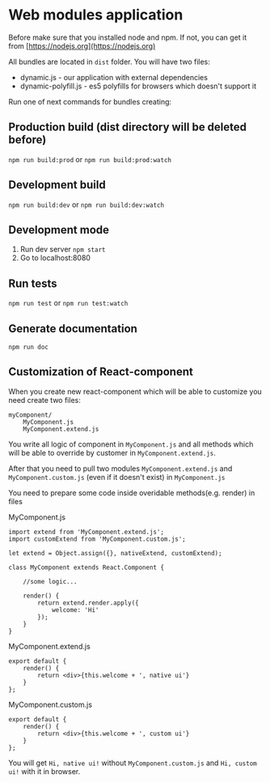 # Web modules application

Before make sure that you installed node and npm. If not, you can get it from [https://nodejs.org](https://nodejs.org)

All bundles are located in `dist` folder. You will have two files:

* dynamic.js - our application with external dependencies
* dynamic-polyfill.js - es5 polyfills for browsers which doesn't support it
 
Run one of next commands for bundles creating:

## Production build (dist directory will be deleted before)
`npm run build:prod`
or
`npm run build:prod:watch`

## Development build
`npm run build:dev`
or
`npm run build:dev:watch`

## Development mode
1. Run dev server `npm start`
2. Go to localhost:8080

## Run tests
`npm run test`
or
`npm run test:watch`

## Generate documentation
`npm run doc`

## Customization of React-component
When you create new react-component which will be able to customize you need create two files:
```
myComponent/
    MyComponent.js
    MyComponent.extend.js
```
You write all logic of component in `MyComponent.js` and all methods
which will be able to override by customer in `MyComponent.extend.js`.

After that you need to pull two modules `MyComponent.extend.js` and
`MyComponent.custom.js` (even if it doesn't exist) in `MyComponent.js`

You need to prepare some code inside overidable methods(e.g. render) in files

MyComponent.js
```
import extend from 'MyComponent.extend.js';
import customExtend from 'MyComponent.custom.js';

let extend = Object.assign({}, nativeExtend, customExtend);

class MyComponent extends React.Component {

    //some logic...
    
    render() {
        return extend.render.apply({
            welcome: 'Hi'
        });
    }
}
```

MyComponent.extend.js
```
export default {
    render() {
        return <div>{this.welcome + ', native ui'}
    }
};
```

MyComponent.custom.js
```
export default {
    render() {
        return <div>{this.welcome + ', custom ui'}
    }
};
```

You will get `Hi, native ui!` without `MyComponent.custom.js` and `Hi, custom ui!` with it in browser.
